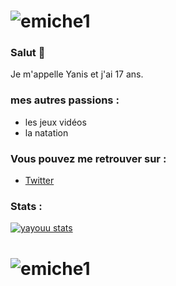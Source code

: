 

# ![emiche1](https://github.com/yayouu/yayouu/blob/main/1.gif)

### Salut  👋

Je m'appelle Yanis et j'ai 17 ans.

### mes autres  passions :

  - les jeux vidéos
  - la natation

### Vous pouvez me retrouver sur :
- <a href="https://twitter.com/PacLey1">Twitter</a>

### Stats : 

[![yayouu stats](https://github-readme-stats.vercel.app/api?username=yayouu&count_private=true&show_icons=true&theme=dark)](https://github.com/yayouu)


# ![emiche1](https://github.com/yayouu/yayouu/blob/main/1.gif)


